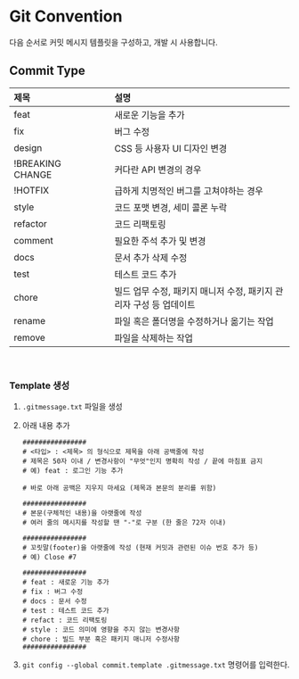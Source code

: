 # Git Convention

다음 순서로 커밋 메시지 템플릿을 구성하고, 개발 시 사용합니다.

## Commit Type

|제목|||설명|
|:----|---|---|     :---|
|feat||             |새로운 기능을 추가|
|fix||              |버그 수정|
|design||           |CSS 등 사용자 UI 디자인 변경|
|!BREAKING CHANGE|| |커다란 API 변경의 경우|
|!HOTFIX||          |급하게 치명적인 버그를 고쳐야하는 경우|
|style||            |코드 포맷 변경, 세미 콜론 누락|
|refactor||         |코드 리팩토링|
|comment||          |필요한 주석 추가 및 변경|
|docs||             |문서 추가 삭제 수정|
|test||             |테스트 코드 추가|
|chore||            |빌드 업무 수정, 패키지 매니저 수정, 패키지 관리자 구성 등 업데이트|
|rename||           |파일 혹은 폴더명을 수정하거나 옮기는 작업|
|remove||           |파일을 삭제하는 작업|

<br>

### Template 생성

1. `.gitmessage.txt` 파일을 생성

2. 아래 내용 추가

    ```
    ################
    # <타입> : <제목> 의 형식으로 제목을 아래 공백줄에 작성
    # 제목은 50자 이내 / 변경사항이 "무엇"인지 명확히 작성 / 끝에 마침표 금지
    # 예) feat : 로그인 기능 추가

    # 바로 아래 공백은 지우지 마세요 (제목과 본문의 분리를 위함)

    ################
    # 본문(구체적인 내용)을 아랫줄에 작성
    # 여러 줄의 메시지를 작성할 땐 "-"로 구분 (한 줄은 72자 이내)

    ################
    # 꼬릿말(footer)을 아랫줄에 작성 (현재 커밋과 관련된 이슈 번호 추가 등)
    # 예) Close #7

    ################
    # feat : 새로운 기능 추가
    # fix : 버그 수정
    # docs : 문서 수정
    # test : 테스트 코드 추가
    # refact : 코드 리팩토링
    # style : 코드 의미에 영향을 주지 않는 변경사항
    # chore : 빌드 부분 혹은 패키지 매니저 수정사항
    ################
    ```

3. `git config --global commit.template .gitmessage.txt` 명령어를 입력한다.

